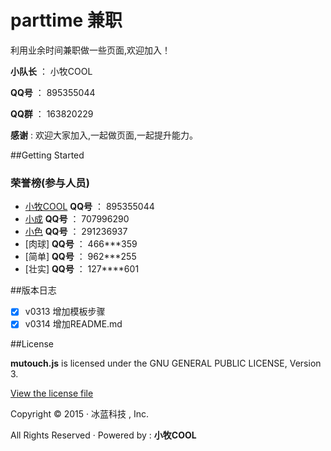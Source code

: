 # parttime 兼职

利用业余时间兼职做一些页面,欢迎加入！

**小队长** ： 小牧COOL

**QQ号** ： 895355044

**QQ群** ： 163820229

**感谢** : 欢迎大家加入,一起做页面,一起提升能力。

##Getting Started
### 荣誉榜(参与人员)
- [小牧COOL](https://github.com/XiaoMuCOOL/) **QQ号** ： 895355044
- [小成](https://github.com/xiaochenggit/) **QQ号** ： 707996290
- [小色](https://github.com/kehuayuan/) **QQ号** ： 291236937
- [肉球] **QQ号** ： 466***359
- [简单] **QQ号** ： 962***255
- [壮实] **QQ号** ： 127****601

##版本日志
- [X] v0313 增加模板步骤
- [X] v0314 增加README.md

##License

**mutouch.js** is licensed under the GNU GENERAL PUBLIC LICENSE, Version 3. 

[View the license file](https://github.com/XiaoMuCOOL/mutouch/blob/master/LICENSE)

Copyright © 2015 · 冰蓝科技 , Inc. 

All Rights Reserved · Powered by : **小牧COOL**